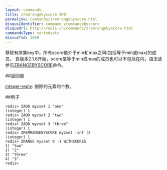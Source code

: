 ```yaml
---
layout: commands
title: zremrangebyscore 命令
permalink: commands/zremrangebyscore.html
disqusIdentifier: command_zremrangebyscore
disqusUrl: http://redis.cn/commands/zremrangebyscore.html
commandsType: sortedsets
discuzTid: 1090
---
```


移除有序集key中，所有score值介于min和max之间(包括等于min或max)的成员。
自版本2.1.6开始，score值等于min或max的成员也可以不包括在内，语法请参见[ZRANGEBYSCORE](/commands/zrangebyscore.html)命令。

##返回值

[integer-reply](/topics/protocol#integer-reply): 删除的元素的个数。

##例子

	redis> ZADD myzset 1 "one"
	(integer) 1
	redis> ZADD myzset 2 "two"
	(integer) 1
	redis> ZADD myzset 3 "three"
	(integer) 1
	redis> ZREMRANGEBYSCORE myzset -inf (2
	(integer) 1
	redis> ZRANGE myzset 0 -1 WITHSCORES
	1) "two"
	2) "2"
	3) "three"
	4) "3"
	redis> 
